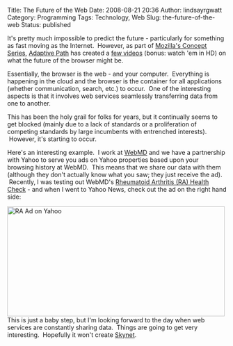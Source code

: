 Title: The Future of the Web
Date: 2008-08-21 20:36
Author: lindsayrgwatt
Category: Programming
Tags: Technology, Web
Slug: the-future-of-the-web
Status: published

It's pretty much impossible to predict the future - particularly for something as fast moving as the Internet.  However, as part of [Mozilla's Concept Series](http://labs.mozilla.com/2008/08/introducing-the-concept-series-call-for-participation/), [Adaptive Path](http://www.adaptivepath.com) has created a [few videos](http://www.vimeo.com/1450211) (bonus: watch 'em in HD) on what the future of the browser might be.

Essentially, the browser is the web - and your computer.  Everything is happening in the cloud and the browser is the container for all applications (whether communication, search, etc.) to occur.  One of the interesting aspects is that it involves web services seamlessly transferring data from one to another.

This has been the holy grail for folks for years, but it continually seems to get blocked (mainly due to a lack of standards or a proliferation of competing standards by large incumbents with entrenched interests).  However, it's starting to occur.

Here's an interesting example.  I work at [WebMD](http://www.webmd.com) and we have a partnership with Yahoo to serve you ads on Yahoo properties based upon your browsing history at WebMD.  This means that we share our data with them (although they don't actually know what you saw; they just receive the ad).  Recently, I was testing out WebMD's [Rheumatoid Arthritis (RA) Health Check](http://www.webmd.com/rheumatoid-arthritis/rheumatoid-arthritis-health-check/default.htm) - and when I went to Yahoo News, check out the ad on the right hand side:

[<img src="{static}/images/2008/08/ra.png" title="RA Ad on Yahoo" class="aligncenter size-full " width="500" height="253" />]({static}/images/2008/08/ra.png)This is just a baby step, but I'm looking forward to the day when web services are constantly sharing data.  Things are going to get very interesting.  Hopefully it won't create [Skynet](http://en.wikipedia.org/wiki/Skynet_(fictional)).
